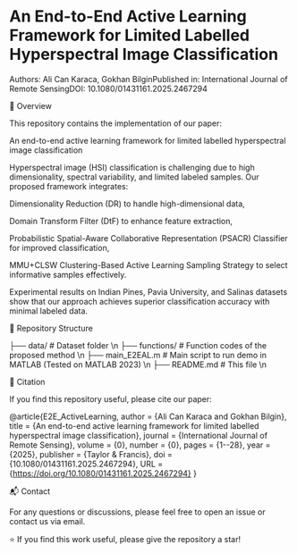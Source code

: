 # An End-to-End Active Learning Framework for Limited Labelled Hyperspectral Image Classification

Authors: Ali Can Karaca, Gokhan BilginPublished in: International Journal of Remote SensingDOI: 10.1080/01431161.2025.2467294

📌 Overview

This repository contains the implementation of our paper:

An end-to-end active learning framework for limited labelled hyperspectral image classification

Hyperspectral image (HSI) classification is challenging due to high dimensionality, spectral variability, and limited labeled samples. Our proposed framework integrates:

Dimensionality Reduction (DR) to handle high-dimensional data,

Domain Transform Filter (DtF) to enhance feature extraction,

Probabilistic Spatial-Aware Collaborative Representation (PSACR) Classifier for improved classification,

MMU+CLSW Clustering-Based Active Learning Sampling Strategy to select informative samples effectively.

Experimental results on Indian Pines, Pavia University, and Salinas datasets show that our approach achieves superior classification accuracy with minimal labeled data.

📂 Repository Structure

├── data/                 # Dataset folder \n
├── functions/            # Function codes of the proposed method \n
├── main_E2EAL.m          # Main script to run demo in MATLAB (Tested on MATLAB 2023) \n
├── README.md             # This file \n

🔗 Citation

If you find this repository useful, please cite our paper:

@article{E2E_ActiveLearning,
  author = {Ali Can Karaca and Gokhan Bilgin},
  title = {An end-to-end active learning framework for limited labelled hyperspectral image classification},
  journal = {International Journal of Remote Sensing},
  volume = {0},
  number = {0},
  pages = {1--28},
  year = {2025},
  publisher = {Taylor \& Francis},
  doi = {10.1080/01431161.2025.2467294},
  URL = {https://doi.org/10.1080/01431161.2025.2467294}
}

📬 Contact

For any questions or discussions, please feel free to open an issue or contact us via email.

⭐ If you find this work useful, please give the repository a star!
